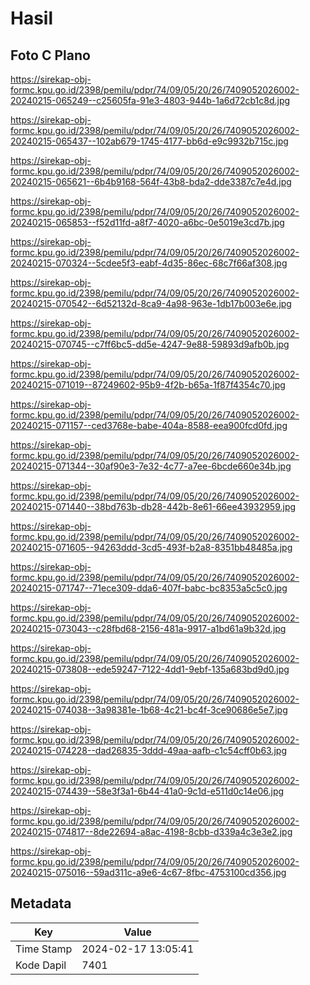 # Hasil

## Foto C Plano

https://sirekap-obj-formc.kpu.go.id/2398/pemilu/pdpr/74/09/05/20/26/7409052026002-20240215-065249--c25605fa-91e3-4803-944b-1a6d72cb1c8d.jpg

https://sirekap-obj-formc.kpu.go.id/2398/pemilu/pdpr/74/09/05/20/26/7409052026002-20240215-065437--102ab679-1745-4177-bb6d-e9c9932b715c.jpg

https://sirekap-obj-formc.kpu.go.id/2398/pemilu/pdpr/74/09/05/20/26/7409052026002-20240215-065621--6b4b9168-564f-43b8-bda2-dde3387c7e4d.jpg

https://sirekap-obj-formc.kpu.go.id/2398/pemilu/pdpr/74/09/05/20/26/7409052026002-20240215-065853--f52d11fd-a8f7-4020-a6bc-0e5019e3cd7b.jpg

https://sirekap-obj-formc.kpu.go.id/2398/pemilu/pdpr/74/09/05/20/26/7409052026002-20240215-070324--5cdee5f3-eabf-4d35-86ec-68c7f66af308.jpg

https://sirekap-obj-formc.kpu.go.id/2398/pemilu/pdpr/74/09/05/20/26/7409052026002-20240215-070542--6d52132d-8ca9-4a98-963e-1db17b003e6e.jpg

https://sirekap-obj-formc.kpu.go.id/2398/pemilu/pdpr/74/09/05/20/26/7409052026002-20240215-070745--c7ff6bc5-dd5e-4247-9e88-59893d9afb0b.jpg

https://sirekap-obj-formc.kpu.go.id/2398/pemilu/pdpr/74/09/05/20/26/7409052026002-20240215-071019--87249602-95b9-4f2b-b65a-1f87f4354c70.jpg

https://sirekap-obj-formc.kpu.go.id/2398/pemilu/pdpr/74/09/05/20/26/7409052026002-20240215-071157--ced3768e-babe-404a-8588-eea900fcd0fd.jpg

https://sirekap-obj-formc.kpu.go.id/2398/pemilu/pdpr/74/09/05/20/26/7409052026002-20240215-071344--30af90e3-7e32-4c77-a7ee-6bcde660e34b.jpg

https://sirekap-obj-formc.kpu.go.id/2398/pemilu/pdpr/74/09/05/20/26/7409052026002-20240215-071440--38bd763b-db28-442b-8e61-66ee43932959.jpg

https://sirekap-obj-formc.kpu.go.id/2398/pemilu/pdpr/74/09/05/20/26/7409052026002-20240215-071605--94263ddd-3cd5-493f-b2a8-8351bb48485a.jpg

https://sirekap-obj-formc.kpu.go.id/2398/pemilu/pdpr/74/09/05/20/26/7409052026002-20240215-071747--71ece309-dda6-407f-babc-bc8353a5c5c0.jpg

https://sirekap-obj-formc.kpu.go.id/2398/pemilu/pdpr/74/09/05/20/26/7409052026002-20240215-073043--c28fbd68-2156-481a-9917-a1bd61a9b32d.jpg

https://sirekap-obj-formc.kpu.go.id/2398/pemilu/pdpr/74/09/05/20/26/7409052026002-20240215-073808--ede59247-7122-4dd1-9ebf-135a683bd9d0.jpg

https://sirekap-obj-formc.kpu.go.id/2398/pemilu/pdpr/74/09/05/20/26/7409052026002-20240215-074038--3a98381e-1b68-4c21-bc4f-3ce90686e5e7.jpg

https://sirekap-obj-formc.kpu.go.id/2398/pemilu/pdpr/74/09/05/20/26/7409052026002-20240215-074228--dad26835-3ddd-49aa-aafb-c1c54cff0b63.jpg

https://sirekap-obj-formc.kpu.go.id/2398/pemilu/pdpr/74/09/05/20/26/7409052026002-20240215-074439--58e3f3a1-6b44-41a0-9c1d-e511d0c14e06.jpg

https://sirekap-obj-formc.kpu.go.id/2398/pemilu/pdpr/74/09/05/20/26/7409052026002-20240215-074817--8de22694-a8ac-4198-8cbb-d339a4c3e3e2.jpg

https://sirekap-obj-formc.kpu.go.id/2398/pemilu/pdpr/74/09/05/20/26/7409052026002-20240215-075016--59ad311c-a9e6-4c67-8fbc-4753100cd356.jpg


## Metadata

| Key        | Value               |
| ---------- | ------------------- |
| Time Stamp | 2024-02-17 13:05:41 |
| Kode Dapil | 7401                |



